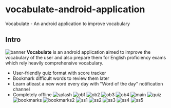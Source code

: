 # vocabulate-android-application
Vocabulate - An android application to improve vocabulary
## Intro
![banner](/ss/feature_graphic.jpg)
**Vocabulate** is an android application aimed to improve the vocabulary of the user and also prepare them for English proficiency exams which rely heavily comprehensive vocabulary. 
* User-friendly quiz format with score tracker 
* Bookmark difficult words to review them later
* Learn atleast a new word every day with "Word of the day" notification channel
* Completely offline
![splash](/ss/splash.png)
![ob1](/ss/ob1.png)
![ob2](/ss/ob2.png)
![ob3](/ss/ob3.png)
![ob4](/ss/ob4.png)
![main](/ss/main.png)
![quiz](/ss/quiz.png)
![bookmarks](/ss/bookmarks.png)
![bookmarks2](/ss/bookmarks2.png)
![ss1](/ss/ss1.jpg)
![ss2](/ss/ss2.jpg)
![ss3](/ss/ss3.jpg)
![ss4](/ss/ss4.jpg)
![ss5](/ss/ss5.jpg)
